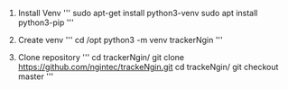1. Install Venv
'''
sudo apt-get install python3-venv
sudo apt install python3-pip
'''

2. Create venv
''' 
cd /opt
python3 -m venv trackerNgin
'''

3. Clone repository
'''
cd trackerNgin/
git clone https://github.com/ngintec/trackeNgin.git
cd trackeNgin/
git checkout master
'''


